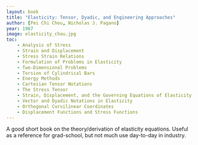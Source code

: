 ```yaml
---
layout: book
title: "Elasticity: Tensor, Dyadic, and Engineering Approaches"
author: [Pei Chi Chou, Nicholas J. Pagano]
year: 1967
image: elasticity_chou.jpg
toc:
    - Analysis of Stress
    - Strain and Displacement
    - Stress Strain Relations
    - Formulation of Problems in Elasticity
    - Two-Dimensional Problems
    - Torsion of Cylindrical Bars
    - Energy Methods
    - Cartesian Tensor Notations
    - The Stress Tensor
    - Strain, Displacement, and the Governing Equations of Elasticity
    - Vector and Dyadic Notations in Elasticity
    - Orthogonal Curvilinear Coordinates
    - Displacement Functions and Stress Functions
---
```


A good short book on the theory/derivation of elasticity equations. Useful as a reference for grad-school, but not much use day-to-day in industry.
